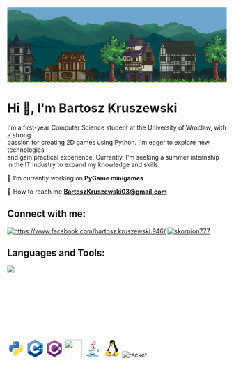 <img src="https://github.com/BartoszKruszewski/BartoszKruszewski/blob/main/baner.png">
<h1 align="left">Hi 👋, I'm Bartosz Kruszewski</h1>

<p align="left"> 
  I'm a first-year Computer Science student at the University of Wrocław, with a strong <br>
  passion for creating 2D games using Python. I'm eager to explore new technologies <br>
  and gain practical experience. Currently, I'm seeking a summer internship <br>
  in the IT industry to expand my knowledge and skills. <br>
</p>

🔭 I’m currently working on **PyGame minigames**

📧 How to reach me **BartoszKruszewski03@gmail.com**

<h2 align="left">Connect with me:</h2>
<p align="left">
<a href="https://fb.com/bartosz.kruszewski.946/" target="blank"><img align="center" src="https://raw.githubusercontent.com/rahuldkjain/github-profile-readme-generator/master/src/images/icons/Social/facebook.svg" alt="https://www.facebook.com/bartosz.kruszewski.946/" height="30" width="40" /></a>
<a href="https://www.youtube.com/c/skorpion777" target="blank"><img align="center" src="https://raw.githubusercontent.com/rahuldkjain/github-profile-readme-generator/master/src/images/icons/Social/youtube.svg" alt="skorpion777" height="30" width="40" /></a>
</p>

<h2 align="left">Languages and Tools:</h2>
<p align="left">
  <img align="left" width="40%" src="https://github-readme-stats.vercel.app/api/top-langs/?username=BartoszKruszewski&show_icons=true&theme=dark&size_weight=0.5&count_weight=0.5&hide=CMake,MakeFile,HTML,CSS,JavaScript,C&langs_count=10&layout=compact"/>
  <br> <br> <br> <br> <br> <br> <br> <br> <br> <br>
  <img src="https://raw.githubusercontent.com/devicons/devicon/master/icons/python/python-original.svg" alt="python" width="40" height="40"/>
  <img src="https://raw.githubusercontent.com/devicons/devicon/master/icons/cplusplus/cplusplus-original.svg" alt="cplusplus" width="40" height="40"/>
  <img src="https://raw.githubusercontent.com/devicons/devicon/master/icons/csharp/csharp-original.svg" alt="csharp" width="40" height="40"/> 
  <img src="https://www.vectorlogo.zone/logos/git-scm/git-scm-icon.svg" width="40" height="40"/>
  <img src="https://raw.githubusercontent.com/devicons/devicon/master/icons/java/java-original.svg" alt="java" width="40" height="40"/>
  <img src="https://raw.githubusercontent.com/devicons/devicon/master/icons/linux/linux-original.svg" alt="linux" width="40" height="40"/>
  <img src="https://upload.wikimedia.org/wikipedia/commons/thumb/c/c1/Racket-logo.svg/480px-Racket-logo.svg.png" alt="racket" width="40" height="40"/>
</p>
